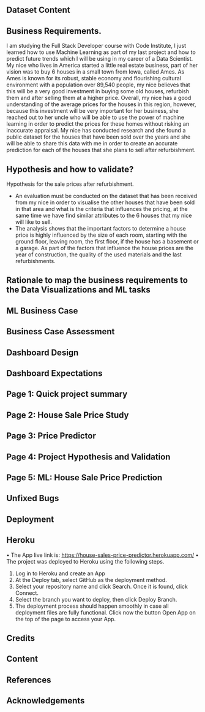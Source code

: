 ## Dataset Content
## Business Requirements.
I am studying the Full Stack Developer course with Code Institute, I just learned how to use Machine Learning as part of my last project and how to predict future trends which I will be using in my career of a Data Scientist. 
My nice who lives in America started a little real estate business, part of her vision was to buy 6 houses in a small town from Iowa, called Ames. As Ames is known for its robust, stable economy and flourishing cultural environment with a population over 89,540 people, my nice believes that this will be a very good investment in buying some old houses, refurbish them and after selling them at a higher price. 
Overall, my nice has a good understanding of the average prices for the houses in this region, however, because this investment will be very important for her business, she reached out to her uncle who will be able to use the power of machine learning in order to predict the prices for these homes without risking an inaccurate appraisal. 
My nice has conducted research and she found a public dataset for the houses that have been sold over the years and she will be able to share this data with me in order to create an accurate prediction for each of the houses that she plans to sell after refurbishment. 
## Hypothesis and how to validate?
Hypothesis for the sale prices after refurbishment.
-	An evaluation must be conducted on the dataset that has been received from my nice in order to visualise the other houses that have been sold in that area and what is the criteria that influences the pricing, at the same time we have find similar attributes to the 6 houses that my nice will like to sell.
-	The analysis shows that the important factors to determine a house price is highly influenced by the size of each room, starting with the ground floor, leaving room, the first floor, if the house has a basement or a garage. As part of the factors that influence the house prices are the year of construction, the quality of the used materials and the last refurbishments.

## Rationale to map the business requirements to the Data Visualizations and ML tasks

## ML Business Case
## Business Case Assessment
## Dashboard Design
## Dashboard Expectations
## Page 1: Quick project summary
## Page 2: House Sale Price Study
## Page 3: Price Predictor
## Page 4: Project Hypothesis and Validation
## Page 5: ML: House Sale Price Prediction
## Unfixed Bugs
## Deployment
## Heroku
•	The App live link is: https://house-sales-price-predictor.herokuapp.com/
•	The project was deployed to Heroku using the following steps.
1.	Log in to Heroku and create an App
2.	At the Deploy tab, select GitHub as the deployment method.
3.	Select your repository name and click Search. Once it is found, click Connect.
4.	Select the branch you want to deploy, then click Deploy Branch.
5.	The deployment process should happen smoothly in case all deployment files are fully functional. Click now the button Open App on the top of the page to access your App.
## Credits
## Content
## References
## Acknowledgements

